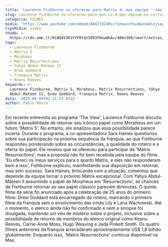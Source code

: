 ```yaml
---
title: 'Laurence Fishburne se ofereceu para Matrix 4, mas equipe ''não curtiu'''
slug: laurence-fishburne-se-ofereceu-para-matrix-4-mas-equipe-no-curtiu
categoria: FILMES
midia: 'https://www.youtube.com/embed/8AGT19Z4Rsc?showinfo=0&enablejsapi=1'
tipoMidia: video
thumb: >-
  https://cdn.ome.lt/HiBd4V3K1VYFRYqVS093FNuw0kA=/480x360/smart/extras/conteudos/maxresdefault_3_F7C7EQw.jpg
tags:
  - Laurence Fishburne
  - Matrix 5
  - Morpheus
  - Matrix Resurrections
  - Yahya Abdul-Mateen II
  - Drew Goddard
  - franquia Matrix
  - Keanu Reeves
keywords: >-
  Laurence Fishburne, Matrix 5, Morpheus, Matrix Resurrections, Yahya
  Abdul-Mateen II, Drew Goddard, franquia Matrix, Keanu Reeves
data: '2025-04-04T02:21:53.031Z'
author: Pablo Moura
---
```


Em recente entrevista ao programa 'The View', Laurence Fishburne discutiu sobre a possibilidade de retomar seu icônico papel como Morpheus em um futuro 'Matrix 5'. No entanto, ele sinalizou que essa possibilidade parece incerta. Durante o programa, a co-apresentadora Sara Haines questionou sobre sua participação na próxima sequência da franquia, ao que Fishburne respondeu ponderando sobre as circunstâncias, a qualidade do roteiro e a oferta do papel. Ele revelou que se ofereceu para participar de 'Matrix Resurrections', mas a proposta não foi bem recebida pela equipe do filme. 'Eu ofereci os meus serviços para o quarto Matrix, e eles não responderam bem a isso', Fishburne explicou, manifestando sua disposição em retornar, mas sem sucesso. Sara Haines, brincando com a situação, comentou que depende da equipe tornar o próximo Matrix excepcional. Com Yahya Abdul-Mateen II assumindo o papel de Morpheus em 'Resurrections', as chances de Fishburne retornar ao seu papel clássico parecem diminutas. O quinto filme da série foi anunciado após a celebração de 25 anos do primeiro filme. Drew Goddard está encarregado do roteiro, marcando o primeiro filme da franquia sem o envolvimento das irmãs Lily e Lana Wachowski. Até o momento, o elenco ainda não foi confirmado e nem a sinopse foi divulgada, mantendo um véu de mistério sobre o projeto, inclusive sobre a possibilidade de retorno de membros do elenco original como Keanu Reeves, Carrie-Anne Moss, Hugo Weaving e Jada Pinkett Smith. Os quatro filmes anteriores da franquia arrecadaram aproximadamente US$ 1,8 bilhão globalmente. Enquanto isso, 'Matrix Resurrections' continua disponível na Max.
